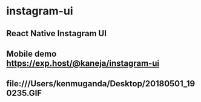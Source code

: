 # instagram-ui
## React Native Instagram UI
## Mobile demo https://exp.host/@kaneja/instagram-ui
## file:///Users/kenmuganda/Desktop/20180501_190235.GIF
